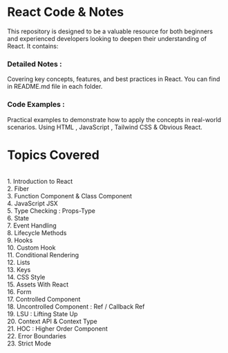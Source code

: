 # React Code & Notes
This repository is designed to be a valuable resource for both beginners and experienced developers looking to deepen their understanding of React. It contains:
<br>
<h3> Detailed Notes : </h3> Covering key concepts, features, and best practices in React. You can find in README.md file in each folder.
<br>
<h3> Code Examples : </h3> Practical examples to demonstrate how to apply the concepts in real-world scenarios. Using HTML , JavaScript , Tailwind CSS & Obvious React.
<br>

# Topics Covered
<br>
1. Introduction to React
<br>
2. Fiber
<br>
3. Function Component & Class Component
<br>
4. JavaScript JSX
<br>
5. Type Checking : Props-Type
<br>
6. State
<br>
7. Event Handling
<br>
8. Lifecycle Methods
<br>
9. Hooks
<br>
10. Custom Hook
<br>
11. Conditional Rendering
<br>
12. Lists
<br> 
13. Keys
<br>
14. CSS Style
<br>
15. Assets With React
<br>
16. Form
<br>
17. Controlled Component
<br>
18. Uncontrolled Component : Ref / Callback Ref
<br>
19. LSU : Lifting State Up
<br>
20. Context API & Context Type
<br>
21. HOC : Higher Order Component
<br>
22. Error Boundaries
<br>
23. Strict Mode
<br>